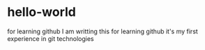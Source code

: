 # hello-world
for learning github
I am writting this for learning github it's my first experience in git technologies
